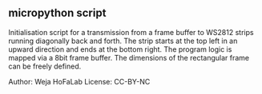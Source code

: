 
## micropython script
 Initialisation script for a transmission from a frame buffer to WS2812 strips
 running diagonally back and forth.
 The strip starts at the top left in an upward direction and ends at the bottom right.
 The program logic is mapped via a 8bit frame buffer.
 The dimensions of the rectangular frame can be freely defined.

 Author:  Weja HoFaLab
 License: CC-BY-NC

